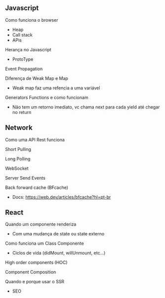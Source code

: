 
## Javascript

Como funciona o browser
* Heap
* Call stack
* APis

Herança no Javascript
* ProtoType

Event Propagation

Diferença de Weak Map e Map
* Weak map faz uma refencia a uma variável

Generators Functions e como funcionam
* Não tem um retorno imediato, vc chama next para cada yield até chegar no return

## Network

Como uma API Rest funciona

Short Pulling

Long Polling

WebSocket

Server Send Events

Back forward cache (BFcache)
* Docs: https://web.dev/articles/bfcache?hl=pt-br

## React

Quando um componente renderiza
* Com uma mudança de state ou state externo

Como funciona um Class Componente
* Ciclos de vida (didMount, willUnmount, etc...)

High order components (HOC)

Component Composition

Quando e porque usar o SSR
* SEO


